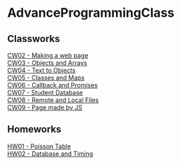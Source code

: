 # AdvanceProgrammingClass

## Classworks

<a href="https://mertagcakoyun.github.io/AdvancedProgrammingClass/ClassWorks/CW02/CountingNew.html"> CW02 - Making a web page </a> <br/>
<a href="https://mertagcakoyun.github.io/AdvancedProgrammingClass/ClassWorks/CW03/chap4.html"> CW03 - Objects and Arrays</a> <br/>
<a href="https://mertagcakoyun.github.io/AdvancedProgrammingClass/ClassWorks/CW04/index.html"> CW04 - Text to Objects </a> <br/>
<a href="https://mertagcakoyun.github.io/AdvancedProgrammingClass/ClassWorks/CW05/CW05.html"> CW05 - Classes and Maps </a> <br/>
<a href="https://mertagcakoyun.github.io/AdvancedProgrammingClass/ClassWorks/CW06/CW06.html"> CW06 - Callback and Promises </a> <br/>
<a href="https://mertagcakoyun.github.io/AdvancedProgrammingClass/ClassWorks/CW07/CW07.html"> CW07 - Student Database </a> <br/>
<a href="https://mertagcakoyun.github.io/AdvancedProgrammingClass/ClassWorks/CW08/CW08.html"> CW08 - Remote and Local Files </a> <br/>
<a href="https://mertagcakoyun.github.io/AdvancedProgrammingClass/ClassWorks/CW09/CW09.html"> CW09 - Page made by JS </a> <br/>


## Homeworks
<a href="https://mertagcakoyun.github.io/AdvancedProgrammingClass/Homeworks/HW01/HW01.html"> HW01 - Poisson Table </a> <br/>
<a href="https://mertagcakoyun.github.io/AdvancedProgrammingClass/Homeworks/HW02/HW02.html"> HW02 - Database and Timing </a> <br/>
